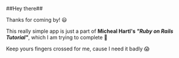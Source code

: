 ##Hey there##

Thanks for coming by! :smiley:

This really simple app is just a part of **Micheal Hartl's _"Ruby on Rails Tutorial"_**, which I am trying to complete :muscle:

Keep yours fingers crossed for me, cause I need it badly :scream:
